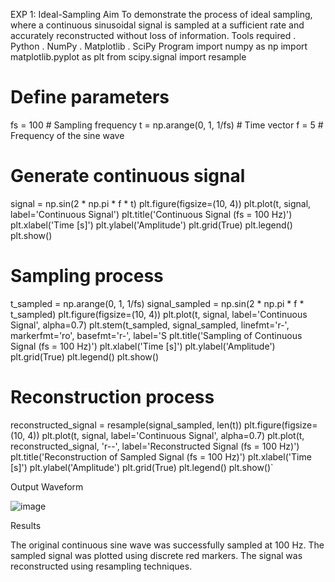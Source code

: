 EXP 1: Ideal-Sampling
Aim
To demonstrate the process of ideal sampling, where a continuous sinusoidal signal is sampled at a
sufficient rate and accurately reconstructed without loss of information.
Tools required
. Python
. NumPy
. Matplotlib
. SciPy
Program
import numpy as np
import matplotlib.pyplot as plt
from scipy.signal import resample
# Define parameters
fs = 100 # Sampling frequency
t = np.arange(0, 1, 1/fs) # Time vector
f = 5 # Frequency of the sine wave
# Generate continuous signal
signal = np.sin(2 * np.pi * f * t)
plt.figure(figsize=(10, 4))
plt.plot(t, signal, label='Continuous Signal')
plt.title('Continuous Signal (fs = 100 Hz)')
plt.xlabel('Time [s]')
plt.ylabel('Amplitude')
plt.grid(True)
plt.legend()
plt.show()
# Sampling process
t_sampled = np.arange(0, 1, 1/fs)
signal_sampled = np.sin(2 * np.pi * f * t_sampled)
plt.figure(figsize=(10, 4))
plt.plot(t, signal, label='Continuous Signal', alpha=0.7)
plt.stem(t_sampled, signal_sampled, linefmt='r-', markerfmt='ro', basefmt='r-', label='S
plt.title('Sampling of Continuous Signal (fs = 100 Hz)')
plt.xlabel('Time [s]')
plt.ylabel('Amplitude')
plt.grid(True)
plt.legend()
plt.show()
# Reconstruction process
reconstructed_signal = resample(signal_sampled, len(t))
plt.figure(figsize=(10, 4))
plt.plot(t, signal, label='Continuous Signal', alpha=0.7)
plt.plot(t, reconstructed_signal, 'r--', label='Reconstructed Signal (fs = 100 Hz)')
plt.title('Reconstruction of Sampled Signal (fs = 100 Hz)')
plt.xlabel('Time [s]')
plt.ylabel('Amplitude')
plt.grid(True)
plt.legend()
plt.show()`

Output Waveform

![image](https://github.com/user-attachments/assets/d1d0339c-d803-4ed5-9032-17c1d176a8b3)


Results

The original continuous sine wave was successfully sampled at 100 Hz. The sampled signal was
plotted using discrete red markers. The signal was reconstructed using resampling techniques.
